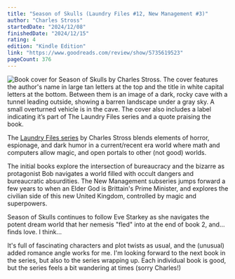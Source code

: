 ```yaml
---
title: "Season of Skulls (Laundry Files #12, New Management #3)"
author: "Charles Stross"
startedDate: "2024/12/08"
finishedDate: "2024/12/15"
rating: 4
edition: "Kindle Edition"
link: "https://www.goodreads.com/review/show/5735619523"
pageCount: 376
---
```


![Book cover for Season of Skulls by Charles Stross. The cover features the author's name in large tan letters at the top and the title in white capital letters at the bottom. Between them is an image of a dark, rocky cave with a tunnel leading outside, showing a barren landscape under a gray sky. A small overturned vehicle is in the cave. The cover also includes a label indicating it’s part of The Laundry Files series and a quote praising the book.](https://upload.wikimedia.org/wikipedia/en/2/2b/Charles_Stross_-_Season_of_Skulls.jpg)

The [Laundry Files series](https://www.goodreads.com/series/50764-laundry-files) by Charles Stross blends elements of horror, espionage, and dark humor in a current/recent era world where math and computers allow magic, and open portals to other (not good) worlds. 

The initial books explore the intersection of bureaucracy and the bizarre as protagonist Bob navigates a world filled with occult dangers and bureaucratic absurdities. The New Management subseries jumps forward a few years to when an Elder God is Brittain's Prime Minister, and explores the civilian side of this new United Kingdom, controlled by magic and superpowers.

Season of Skulls continues to follow Eve Starkey as she navigates the potent dream world that her nemesis "fled" into at the end of book 2, and... finds love. I think... 

It's full of fascinating characters and plot twists as usual, and the (unusual) added romance angle works for me. I'm looking forward to the next book in the series, but also to the series wrapping up. Each individual book is good, but the series feels a bit wandering at times (sorry Charles!)